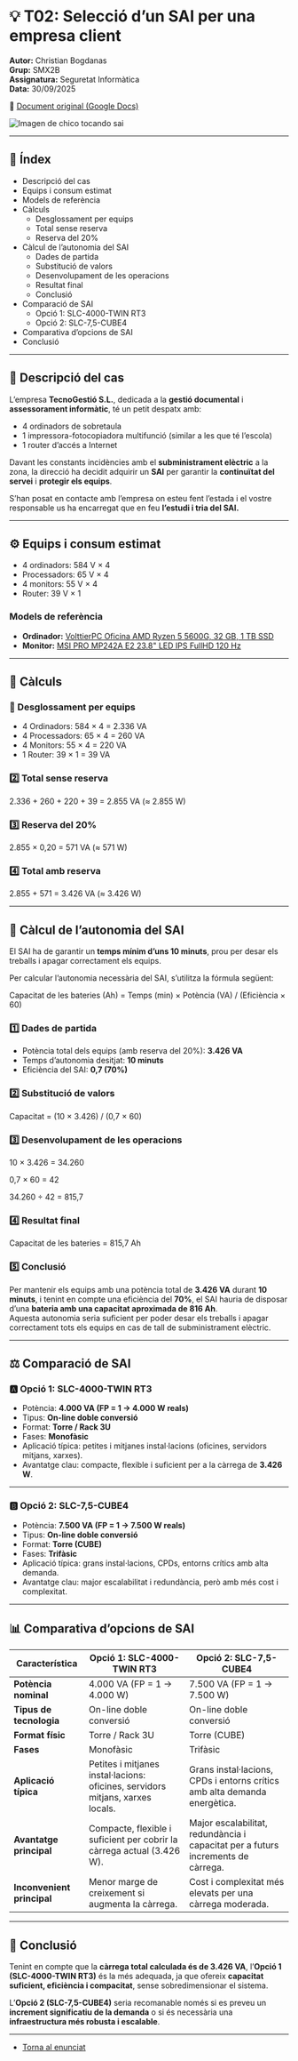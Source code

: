 # 💡 T02: Selecció d’un SAI per una empresa client  
**Autor:** Christian Bogdanas  
**Grup:** SMX2B  
**Assignatura:** Seguretat Informàtica  
**Data:** 30/09/2025  

🔗 [Document original (Google Docs)](https://docs.google.com/document/d/14Zz6phLE-ikib-ifr_s3p1atZdt6ppIlHDLgDQN1hdU/edit?usp=sharing)

![Imagen de chico tocando sai](img/manga2.png)

---

## 📑 Índex
- Descripció del cas  
- Equips i consum estimat  
- Models de referència  
- Càlculs  
  - Desglossament per equips  
  - Total sense reserva  
  - Reserva del 20%  
- Càlcul de l’autonomia del SAI  
  - Dades de partida  
  - Substitució de valors  
  - Desenvolupament de les operacions  
  - Resultat final  
  - Conclusió  
- Comparació de SAI  
  - Opció 1: SLC-4000-TWIN RT3  
  - Opció 2: SLC-7,5-CUBE4  
- Comparativa d’opcions de SAI  
- Conclusió  

---

## 🏢 Descripció del cas
L’empresa **TecnoGestió S.L.**, dedicada a la **gestió documental** i **assessorament informàtic**, té un petit despatx amb:
- 4 ordinadors de sobretaula  
- 1 impressora-fotocopiadora multifunció (similar a les que té l’escola)  
- 1 router d’accés a Internet  

Davant les constants incidències amb el **subministrament elèctric** a la zona, la direcció ha decidit adquirir un **SAI** per garantir la **continuïtat del servei** i **protegir els equips**.

S’han posat en contacte amb l’empresa on esteu fent l’estada i el vostre responsable us ha encarregat que en feu **l’estudi i tria del SAI.**

---

## ⚙️ Equips i consum estimat
- 4 ordinadors: 584 V × 4  
- Processadors: 65 V × 4  
- 4 monitors: 55 V × 4  
- Router: 39 V × 1  

### Models de referència
- **Ordinador:** [VolttierPC Oficina AMD Ryzen 5 5600G, 32 GB, 1 TB SSD](https://www.pccomponentes.com/ordenador-sobremesa-volttierpc-pc-oficina-amd-ryzen-5-5600g-32gb-1tb-ssd)  
- **Monitor:** [MSI PRO MP242A E2 23.8" LED IPS FullHD 120 Hz](https://www.pccomponentes.com/monitor-msi-pro-mp242a-e2-238-led-ips-fullhd-120hz)

---

## 🧮 Càlculs

### 🔹 Desglossament per equips
- 4 Ordinadors: 584 × 4 = 2.336 VA  
- 4 Processadors: 65 × 4 = 260 VA  
- 4 Monitors: 55 × 4 = 220 VA  
- 1 Router: 39 × 1 = 39 VA  

### 2️⃣ Total sense reserva
2.336 + 260 + 220 + 39 = 2.855 VA (≈ 2.855 W)

### 3️⃣ Reserva del 20%
2.855 × 0,20 = 571 VA (≈ 571 W)

### 4️⃣ Total amb reserva
2.855 + 571 = 3.426 VA (≈ 3.426 W)


---

## 🔋 Càlcul de l’autonomia del SAI

El SAI ha de garantir un **temps mínim d’uns 10 minuts**, prou per desar els treballs i apagar correctament els equips.

Per calcular l’autonomia necessària del SAI, s’utilitza la fórmula següent:

Capacitat de les bateries (Ah) = Temps (min) × Potència (VA) / (Eficiència × 60)


### 1️⃣ Dades de partida
- Potència total dels equips (amb reserva del 20%): **3.426 VA**  
- Temps d’autonomia desitjat: **10 minuts**  
- Eficiència del SAI: **0,7 (70%)**

### 2️⃣ Substitució de valors
Capacitat = (10 × 3.426) / (0,7 × 60)


### 3️⃣ Desenvolupament de les operacions
10 × 3.426 = 34.260

0,7 × 60 = 42

34.260 ÷ 42 = 815,7


### 4️⃣ Resultat final
Capacitat de les bateries = 815,7 Ah


### 5️⃣ Conclusió
Per mantenir els equips amb una potència total de **3.426 VA** durant **10 minuts**, i tenint en compte una eficiència del **70%**, el SAI hauria de disposar d’una **bateria amb una capacitat aproximada de 816 Ah**.  
Aquesta autonomia seria suficient per poder desar els treballs i apagar correctament tots els equips en cas de tall de subministrament elèctric.

---

## ⚖️ Comparació de SAI

### 🅰️ Opció 1: SLC-4000-TWIN RT3
- Potència: **4.000 VA (FP = 1 → 4.000 W reals)**  
- Tipus: **On-line doble conversió**  
- Format: **Torre / Rack 3U**  
- Fases: **Monofàsic**  
- Aplicació típica: petites i mitjanes instal·lacions (oficines, servidors mitjans, xarxes).  
- Avantatge clau: compacte, flexible i suficient per a la càrrega de **3.426 W**.

---

### 🅱️ Opció 2: SLC-7,5-CUBE4
- Potència: **7.500 VA (FP = 1 → 7.500 W reals)**  
- Tipus: **On-line doble conversió**  
- Format: **Torre (CUBE)**  
- Fases: **Trifàsic**  
- Aplicació típica: grans instal·lacions, CPDs, entorns crítics amb alta demanda.  
- Avantatge clau: major escalabilitat i redundància, però amb més cost i complexitat.

---

## 📊 Comparativa d’opcions de SAI

| **Característica** | **Opció 1: SLC-4000-TWIN RT3** | **Opció 2: SLC-7,5-CUBE4** |
|--------------------|----------------------------------|-----------------------------|
| **Potència nominal** | 4.000 VA (FP = 1 → 4.000 W) | 7.500 VA (FP = 1 → 7.500 W) |
| **Tipus de tecnologia** | On-line doble conversió | On-line doble conversió |
| **Format físic** | Torre / Rack 3U | Torre (CUBE) |
| **Fases** | Monofàsic | Trifàsic |
| **Aplicació típica** | Petites i mitjanes instal·lacions: oficines, servidors mitjans, xarxes locals. | Grans instal·lacions, CPDs i entorns crítics amb alta demanda energètica. |
| **Avantatge principal** | Compacte, flexible i suficient per cobrir la càrrega actual (3.426 W). | Major escalabilitat, redundància i capacitat per a futurs increments de càrrega. |
| **Inconvenient principal** | Menor marge de creixement si augmenta la càrrega. | Cost i complexitat més elevats per una càrrega moderada. |

---

## 🧩 Conclusió
Tenint en compte que la **càrrega total calculada és de 3.426 VA**, l’**Opció 1 (SLC-4000-TWIN RT3)** és la més adequada, ja que ofereix **capacitat suficient, eficiència i compacitat**, sense sobredimensionar el sistema.  

L’**Opció 2 (SLC-7,5-CUBE4)** seria recomanable només si es preveu un **increment significatiu de la demanda** o si és necessària una **infraestructura més robusta i escalable**.

---

- [Torna al enunciat](README.md)

